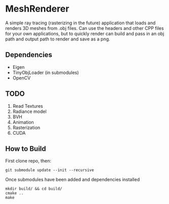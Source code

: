 # MeshRenderer

A simple ray tracing (rasterizing in the future) application that loads and renders 3D meshes from .obj files. Can use the headers and other CPP files for your own applications, but to quickly render can build and pass in an obj path and output path to render and save as a png.

## Dependencies
- Eigen
- TinyObjLoader (in submodules)
- OpenCV

## TODO
1. Read Textures
2. Radiance model
3. BVH
4. Animation
5. Rasterization
6. CUDA

## How to Build

First clone repo, then:

```
git submodule update --init --recursive
```
Once submodules have been added and dependencies installed

```
mkdir build/ && cd build/
cmake ..
make
```
